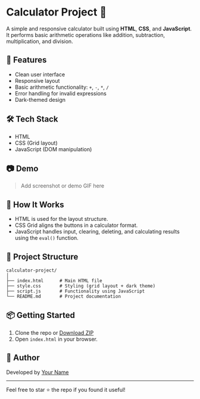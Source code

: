 # Calculator Project 🔢

A simple and responsive calculator built using **HTML**, **CSS**, and **JavaScript**.  
It performs basic arithmetic operations like addition, subtraction, multiplication, and division.

## 🚀 Features

- Clean user interface
- Responsive layout
- Basic arithmetic functionality: `+`, `-`, `*`, `/`
- Error handling for invalid expressions
- Dark-themed design

## 🛠️ Tech Stack

- HTML
- CSS (Grid layout)
- JavaScript (DOM manipulation)

## 📷 Demo

> Add screenshot or demo GIF here

## 🧩 How It Works

- HTML is used for the layout structure.
- CSS Grid aligns the buttons in a calculator format.
- JavaScript handles input, clearing, deleting, and calculating results using the `eval()` function.

## 📁 Project Structure

```
calculator-project/
│
├── index.html      # Main HTML file
├── style.css       # Styling (grid layout + dark theme)
├── script.js       # Functionality using JavaScript
└── README.md       # Project documentation
```

## 📦 Getting Started

1. Clone the repo or [Download ZIP](https://github.com/your-username/calculator-project/archive/refs/heads/main.zip)
2. Open `index.html` in your browser.

## 🙌 Author

Developed by [Your Name](https://github.com/your-username)

---

Feel free to star ⭐ the repo if you found it useful!
